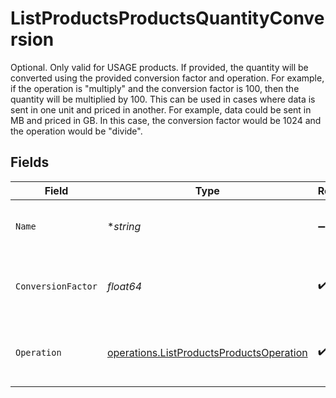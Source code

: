# ListProductsProductsQuantityConversion

Optional. Only valid for USAGE products. If provided, the quantity will be converted using the provided conversion factor and operation. For example, if the operation is "multiply" and the conversion factor is 100, then the quantity will be multiplied by 100. This can be used in cases where data is sent in one unit and priced in another.  For example, data could be sent in MB and priced in GB. In this case, the conversion factor would be 1024 and the operation would be "divide".


## Fields

| Field                                                                                                | Type                                                                                                 | Required                                                                                             | Description                                                                                          |
| ---------------------------------------------------------------------------------------------------- | ---------------------------------------------------------------------------------------------------- | ---------------------------------------------------------------------------------------------------- | ---------------------------------------------------------------------------------------------------- |
| `Name`                                                                                               | **string*                                                                                            | :heavy_minus_sign:                                                                                   | Optional name for this conversion.                                                                   |
| `ConversionFactor`                                                                                   | *float64*                                                                                            | :heavy_check_mark:                                                                                   | The factor to multiply or divide the quantity by.                                                    |
| `Operation`                                                                                          | [operations.ListProductsProductsOperation](../../models/operations/listproductsproductsoperation.md) | :heavy_check_mark:                                                                                   | The operation to perform on the quantity                                                             |